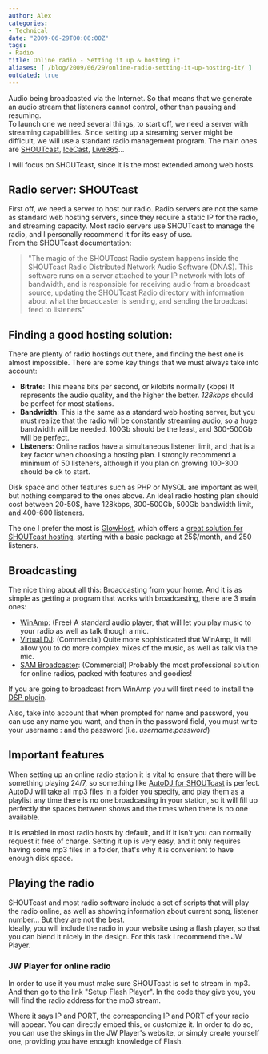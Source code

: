 ```yaml
---
author: Alex
categories:
- Technical
date: "2009-06-29T00:00:00Z"
tags:
- Radio
title: Online radio - Setting it up & hosting it
aliases: [ /blog/2009/06/29/online-radio-setting-it-up-hosting-it/ ]
outdated: true
---
```


Audio being broadcasted via the Internet. So that means that we generate an audio stream that listeners cannot control, other than pausing and resuming.  
To launch one we need several things, to start off, we need a server with streaming capabilities. Since setting up a streaming server might be difficult, we will use a standard radio management program. The main ones are [SHOUTcast][1], [IceCast][2], [Live365][3]...

 [1]: http://www.shoutcast.com/
 [2]: http://www.icecast.org/
 [3]: http://www.live365.com/

I will focus on SHOUTcast, since it is the most extended among web hosts.

## Radio server: SHOUTcast

First off, we need a server to host our radio. Radio servers are not the same as standard web hosting servers, since they require a static IP for the radio, and streaming capacity. Most radio servers use SHOUTcast to manage the radio, and I personally recommend it for its easy of use.  
From the SHOUTcast documentation:

> \"The magic of the SHOUTcast Radio system happens inside the SHOUTcast Radio Distributed Network Audio Software (DNAS). This software runs on a server attached to your IP network with lots of bandwidth, and is responsible for receiving audio from a broadcast source, updating the SHOUTcast Radio directory with information about what the broadcaster is sending, and sending the broadcast feed to listeners\"

## Finding a good hosting solution:

There are plenty of radio hostings out there, and finding the best one is almost impossible. There are some key things that we must always take into account:

*   **Bitrate**: This means bits per second, or kilobits normally (kbps) It represents the audio quality, and the higher the better. *128kbps* should be perfect for most stations.
*   **Bandwidth**: This is the same as a standard web hosting server, but you must realize that the radio will be constantly streaming audio, so a huge bandwidth will be needed. 100Gb should be the least, and 300-500Gb will be perfect.
*   **Listeners**: Online radios have a simultaneous listener limit, and that is a key factor when choosing a hosting plan. I strongly recommend a minimum of 50 listeners, although if you plan on growing 100-300 should be ok to start.

Disk space and other features such as PHP or MySQL are important as well, but nothing compared to the ones above. An ideal radio hosting plan should cost between 20-50$, have 128kbps, 300-500Gb, 500Gb bandwidth limit, and 400-600 listeners.

The one I prefer the most is [GlowHost][4], which offers a [great solution for SHOUTcast hosting][5], starting with a basic package at 25$/month, and 250 listeners.

 [4]: http://glowhost.com/
 [5]: http://glowhost.com/hosting/shoutcast/index.php

## Broadcasting

The nice thing about all this: Broadcasting from your home. And it is as simple as getting a program that works with broadcasting, there are 3 main ones:

*   [WinAmp][6]: (Free) A standard audio player, that will let you play music to your radio as well as talk though a mic.
*   [Virtual DJ][7]: (Commercial) Quite more sophisticated that WinAmp, it will allow you to do more complex mixes of the music, as well as talk via the mic.
*   [SAM Broadcaster][8]: (Commercial) Probably the most professional solution for online radios, packed with features and goodies!

 [6]: http://www.winamp.com/
 [7]: http://www.virtualdj.com/
 [8]: http://www.spacialaudio.com/?page=sam-broadcaster

If you are going to broadcast from WinAmp you will first need to install the [DSP plugin][9].

 [9]: http://yp.shoutcast.com/downloads/shoutcast-dsp-1-9-0-windows.exe

Also, take into account that when prompted for name and password, you can use any name you want, and then in the password field, you must write your username : and the password (i.e. *username:password*)

## Important features

When setting up an online radio station it is vital to ensure that there will be something playing 24/7, so something like [AutoDJ for SHOUTcast][10] is perfect. AutoDJ will take all mp3 files in a folder you specify, and play them as a playlist any time there is no one broadcasting in your station, so it will fill up perfectly the spaces between shows and the times when there is no one available.

 [10]: http://www.wavestreaming.com/servers/auto-dj/

It is enabled in most radio hosts by default, and if it isn\'t you can normally request it free of charge. Setting it up is very easy, and it only requires having some mp3 files in a folder, that\'s why it is convenient to have enough disk space.

## Playing the radio

SHOUTcast and most radio software include a set of scripts that will play the radio online, as well as showing information about current song, listener number... But they are not the best.  
Ideally, you will include the radio in your website using a flash player, so that you can blend it nicely in the design. For this task I recommend the JW Player.

### JW Player for online radio

In order to use it you must make sure SHOUTcast is set to stream in mp3. And then go to the link \"Setup Flash Player\". In the code they give you, you will find the radio address for the mp3 stream.

Where it says IP and PORT, the corresponding IP and PORT of your radio will appear. You can directly embed this, or customize it. In order to do so, you can use the skings in the JW Player\'s website, or simply create yourself one, providing you have enough knowledge of Flash.
